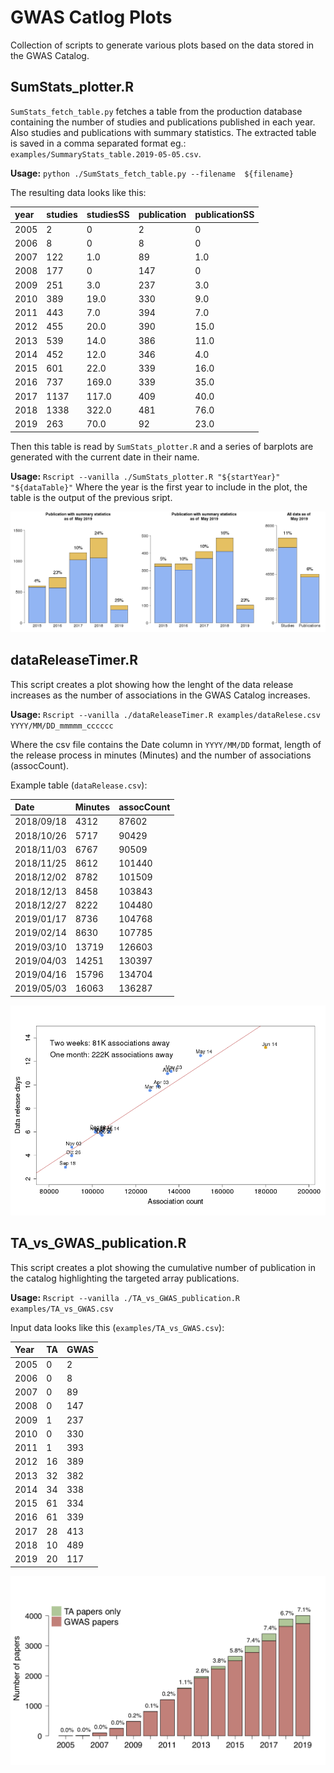 # GWAS Catlog Plots

Collection of scripts to generate various plots based on the data stored in the GWAS Catalog.


## SumStats_plotter.R

`SumStats_fetch_table.py` fetches a table from the production database containing the number of studies and publications published in each year. Also studies and publications with summary statistics. The extracted table is saved in a comma separated format eg.: `examples/SummaryStats_table.2019-05-05.csv`.

**Usage:** `python ./SumStats_fetch_table.py --filename  ${filename}`

The resulting data looks like this:

| year | studies | studiesSS | publication | publicationSS |
| :---- | :---- | :---- | :---- | :---- |
| 2005 | 2 | 0 | 2 | 0 |
| 2006 | 8 | 0 | 8 | 0 |
| 2007 | 122 | 1.0 | 89 | 1.0 |
| 2008 | 177 | 0 | 147 | 0 |
| 2009 | 251 | 3.0 | 237 | 3.0 |
| 2010 | 389 | 19.0 | 330 | 9.0 |
| 2011 | 443 | 7.0 | 394 | 7.0 |
| 2012 | 455 | 20.0 | 390 | 15.0 |
| 2013 | 539 | 14.0 | 386 | 11.0 |
| 2014 | 452 | 12.0 | 346 | 4.0 |
| 2015 | 601 | 22.0 | 339 | 16.0 |
| 2016 | 737 | 169.0 | 339 | 35.0 |
| 2017 | 1137 | 117.0 | 409 | 40.0 |
| 2018 | 1338 | 322.0 | 481 | 76.0 |
| 2019 | 263 | 70.0 | 92 | 23.0 |

Then this table is read by `SumStats_plotter.R` and a series of barplots are generated with the current date in their name. 

**Usage:** `Rscript --vanilla ./SumStats_plotter.R "${startYear}" "${dataTable}"` Where the year is the first year to include in the plot, the table is the output of the previous sript.

![Summary stats yearly](./examples/all_plots_2019-05-09.png)

## dataReleaseTimer.R

This script creates a plot showing how the lenght of the data release increases as the number of associations in the GWAS Catalog increases.

**Usage:** `Rscript --vanilla ./dataReleaseTimer.R examples/dataRelese.csv YYYY/MM/DD_mmmmm_cccccc`

Where the csv file contains the Date column in `YYYY/MM/DD` format, length of the release process in minutes (Minutes) and the number of associations (assocCount).

Example table (`dataRelease.csv`):

| Date | Minutes | assocCount |
|:------|:------|:------|
| 2018/09/18 | 4312 | 87602 |
| 2018/10/26 | 5717 | 90429 |
| 2018/11/03 | 6767 | 90509 |
| 2018/11/25 | 8612 | 101440 |
| 2018/12/02 | 8782 | 101509 |
| 2018/12/13 | 8458 | 103843 |
| 2018/12/27 | 8222 | 104480 |
| 2019/01/17 | 8736 | 104768 |
| 2019/02/14 | 8630 | 107785 |
| 2019/03/10 | 13719 | 126603 |
| 2019/04/03 | 14251 | 130397 |
| 2019/04/16 | 15796 | 134704 |
| 2019/05/03 | 16063 | 136287 |

![Data release](./examples/dataRelease_length.png)

## TA_vs_GWAS_publication.R

This script creates a plot showing the cumulative number of publication in the catalog highlighting the targeted array publications. 

**Usage:** `Rscript --vanilla ./TA_vs_GWAS_publication.R examples/TA_vs_GWAS.csv`

Input data looks like this (`examples/TA_vs_GWAS.csv`):

| Year | TA | GWAS |
|:------|:------|:------|
| 2005 | 0 | 2 |
| 2006 | 0 | 8 |
| 2007 | 0 | 89 |
| 2008 | 0 | 147 |
| 2009 | 1 | 237 |
| 2010 | 0 | 330 |
| 2011 | 1 | 393 |
| 2012 | 16 | 389 |
| 2013 | 32 | 382 |
| 2014 | 34 | 338 |
| 2015 | 61 | 334 |
| 2016 | 61 | 339 |
| 2017 | 28 | 413 |
| 2018 | 10 | 489 |
| 2019 | 20 | 117 |

![TA vs GWAS](./examples/TA_vs_GWAS.png)
